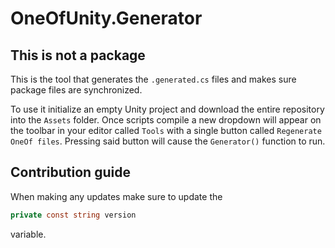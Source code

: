 # OneOfUnity.Generator

## This is not a package

This is the tool that generates the `.generated.cs` files and makes sure package files are synchronized.

To use it initialize an empty Unity project and download the entire repository into the `Assets` folder. Once scripts compile a new dropdown will appear on the toolbar in your editor called `Tools` with a single button called `Regenerate OneOf files`. Pressing said button will cause the `Generator()` function to run.

## Contribution guide

When making any updates make sure to update the 
```csharp
private const string version
```
variable.